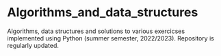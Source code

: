 # Algorithms_and_data_structures
Algorithms, data structures and solutions to various exercicses implemented using Python (summer semester, 2022/2023). 
Repository is regularly updated.
